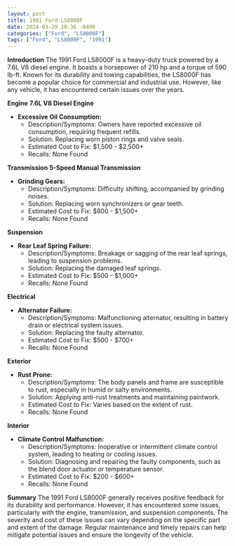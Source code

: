 ```yaml
---
layout: post
title: 1991 Ford LS8000F
date: 2024-03-29 10:36 -0400
categories: ["Ford", "LS8000F"]
tags: ["Ford", "LS8000F", "1991"]
---
```

**Introduction**
The 1991 Ford LS8000F is a heavy-duty truck powered by a 7.6L V8 diesel engine. It boasts a horsepower of 210 hp and a torque of 590 lb-ft. Known for its durability and towing capabilities, the LS8000F has become a popular choice for commercial and industrial use. However, like any vehicle, it has encountered certain issues over the years.

**Engine**
**7.6L V8 Diesel Engine**

* **Excessive Oil Consumption:**
    * Description/Symptoms: Owners have reported excessive oil consumption, requiring frequent refills.
    * Solution: Replacing worn piston rings and valve seals.
    * Estimated Cost to Fix: $1,500 - $2,500+
    * Recalls: None Found

**Transmission**
**5-Speed Manual Transmission**

* **Grinding Gears:**
    * Description/Symptoms: Difficulty shifting, accompanied by grinding noises.
    * Solution: Replacing worn synchronizers or gear teeth.
    * Estimated Cost to Fix: $800 - $1,500+
    * Recalls: None Found

**Suspension**
* **Rear Leaf Spring Failure:**
    * Description/Symptoms: Breakage or sagging of the rear leaf springs, leading to suspension problems.
    * Solution: Replacing the damaged leaf springs.
    * Estimated Cost to Fix: $500 - $1,000+
    * Recalls: None Found

**Electrical**
* **Alternator Failure:**
    * Description/Symptoms: Malfunctioning alternator, resulting in battery drain or electrical system issues.
    * Solution: Replacing the faulty alternator.
    * Estimated Cost to Fix: $500 - $700+
    * Recalls: None Found

**Exterior**
* **Rust Prone:**
    * Description/Symptoms: The body panels and frame are susceptible to rust, especially in humid or salty environments.
    * Solution: Applying anti-rust treatments and maintaining paintwork.
    * Estimated Cost to Fix: Varies based on the extent of rust.
    * Recalls: None Found

**Interior**
* **Climate Control Malfunction:**
    * Description/Symptoms: Inoperative or intermittent climate control system, leading to heating or cooling issues.
    * Solution: Diagnosing and repairing the faulty components, such as the blend door actuator or temperature sensor.
    * Estimated Cost to Fix: $200 - $600+
    * Recalls: None Found

**Summary**
The 1991 Ford LS8000F generally receives positive feedback for its durability and performance. However, it has encountered some issues, particularly with the engine, transmission, and suspension components. The severity and cost of these issues can vary depending on the specific part and extent of the damage. Regular maintenance and timely repairs can help mitigate potential issues and ensure the longevity of the vehicle.
